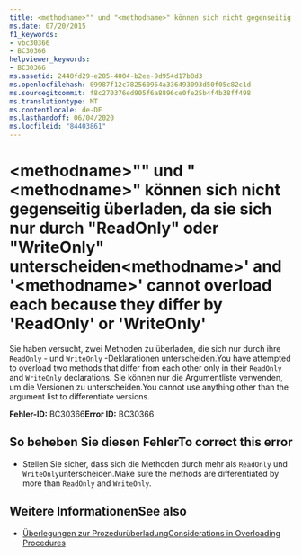 ```yaml
---
title: <methodname>"" und "<methodname>" können sich nicht gegenseitig überladen, da sie sich nur durch "ReadOnly" oder "WriteOnly" unterscheiden
ms.date: 07/20/2015
f1_keywords:
- vbc30366
- BC30366
helpviewer_keywords:
- BC30366
ms.assetid: 2440fd29-e205-4004-b2ee-9d954d17b8d3
ms.openlocfilehash: 09987f12c782560954a336493093d50f05c82c1d
ms.sourcegitcommit: f8c270376ed905f6a8896ce0fe25b4f4b38ff498
ms.translationtype: MT
ms.contentlocale: de-DE
ms.lasthandoff: 06/04/2020
ms.locfileid: "84403861"
---
```

# <a name="methodname-and-methodname-cannot-overload-each-because-they-differ-by-readonly-or-writeonly"></a><span data-ttu-id="d3c36-102">\<methodname>"" und "\<methodname>" können sich nicht gegenseitig überladen, da sie sich nur durch "ReadOnly" oder "WriteOnly" unterscheiden</span><span class="sxs-lookup"><span data-stu-id="d3c36-102">\<methodname>' and '\<methodname>' cannot overload each because they differ by 'ReadOnly' or 'WriteOnly'</span></span>
<span data-ttu-id="d3c36-103">Sie haben versucht, zwei Methoden zu überladen, die sich nur durch ihre `ReadOnly` - und `WriteOnly` -Deklarationen unterscheiden.</span><span class="sxs-lookup"><span data-stu-id="d3c36-103">You have attempted to overload two methods that differ from each other only in their `ReadOnly` and `WriteOnly` declarations.</span></span> <span data-ttu-id="d3c36-104">Sie können nur die Argumentliste verwenden, um die Versionen zu unterscheiden.</span><span class="sxs-lookup"><span data-stu-id="d3c36-104">You cannot use anything other than the argument list to differentiate versions.</span></span>  
  
 <span data-ttu-id="d3c36-105">**Fehler-ID:** BC30366</span><span class="sxs-lookup"><span data-stu-id="d3c36-105">**Error ID:** BC30366</span></span>  
  
## <a name="to-correct-this-error"></a><span data-ttu-id="d3c36-106">So beheben Sie diesen Fehler</span><span class="sxs-lookup"><span data-stu-id="d3c36-106">To correct this error</span></span>  
  
- <span data-ttu-id="d3c36-107">Stellen Sie sicher, dass sich die Methoden durch mehr als `ReadOnly` und `WriteOnly`unterscheiden.</span><span class="sxs-lookup"><span data-stu-id="d3c36-107">Make sure the methods are differentiated by more than `ReadOnly` and `WriteOnly`.</span></span>  
  
## <a name="see-also"></a><span data-ttu-id="d3c36-108">Weitere Informationen</span><span class="sxs-lookup"><span data-stu-id="d3c36-108">See also</span></span>

- [<span data-ttu-id="d3c36-109">Überlegungen zur Prozedurüberladung</span><span class="sxs-lookup"><span data-stu-id="d3c36-109">Considerations in Overloading Procedures</span></span>](../programming-guide/language-features/procedures/considerations-in-overloading-procedures.md)

